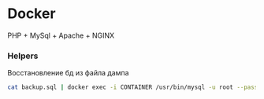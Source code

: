 # Docker 

PHP + MySql + Apache + NGINX

### Helpers

Восстановление бд из файла дампа
```sh
cat backup.sql | docker exec -i CONTAINER /usr/bin/mysql -u root --password=root DATABASE
```